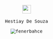 <p align="center">
  <img src="https://user-images.githubusercontent.com/5679180/79618120-0daffb80-80be-11ea-819e-d2b0fa904d07.gif" width="27px">
 <br><br>
 <samp>
Hestiay De Souza
   <br><br>
<img src="https://i.pinimg.com/736x/a9/51/9f/a9519f9016b40be2d77b823a6f58ece1.jpg" alt="fenerbahce">



   
<!--<img src="https://count.getloli.com/get/@:hestiay?theme=asoul">-->

